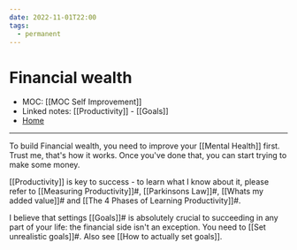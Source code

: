 ```yaml
---
date: 2022-11-01T22:00
tags:
  - permanent
---
```

# Financial wealth
- MOC: [[MOC Self Improvement]]
- Linked notes: [[Productivity]] - [[Goals]]
- [Home](https://misudashi.ga/)
----------
To build Financial wealth, you need to improve your [[Mental Health]] first. Trust me, that's how it works. Once you've done that, you can start trying to make some money. 

[[Productivity]] is key to success - to learn what I know about it, please refer to [[Measuring Productivity]]#, [[Parkinsons Law]]#, [[Whats my added value]]# and [[The 4 Phases of Learning Productivity]]#.

I believe that settings [[Goals]]# is absolutely crucial to succeeding in any part of your life: the financial side isn't an exception. You need to [[Set unrealistic goals]]#. Also see [[How to actually set goals]].